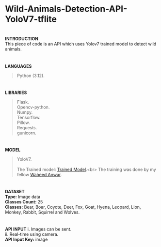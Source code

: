 # Wild-Animals-Detection-API-YoloV7-tflite
#
**INTRODUCTION<br>**
This piece of code is an API which uses Yolov7 trained model to detect wild animals.
#
**LANGUAGES**
> Python (3.12).
#
**LIBRARIES**
> Flask.<br>
> Opencv-python.<br>
> Numpy.<br>
> Tensorflow.<br>
> Pillow.<br>
> Requests.<br>
> gunicorn.
#
**MODEL**
> YoloV7.<br><br>
The Trained model: [Trained Model]([[https://drive.google.com/file/d/1BY4JS460L1WCz6p1UwZW_Un8bHWWXVW_/view?usp=drivesdk](https://drive.google.com/file/d/1_JRo-pOujewBK0O-wJmKLhHWK0yzT4YY/view?usp=drive_link)](https://drive.google.com/file/d/1_JRo-pOujewBK0O-wJmKLhHWK0yzT4YY/view)).<br>
The training was done by my fellow [Waheed Anwar](https://github.com/Waheed9002/AR-Hiking-App.git).
#
**DATASET**<br>
**Type:** Image data<br>
**Classes Count:** 25<br>
**Classes:** Bear, Boar, Coyote, Deer, Fox, Goat, Hyena, Leopard, Lion, Monkey, Rabbit, Squirrel and Wolves.
#
**API INPUT**
i. Images can be sent.<br>
ii. Real-time using camera.<br>
**API Input Key:** image



